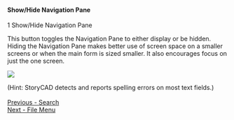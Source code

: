 #### Show/Hide Navigation Pane ####
1
Show/Hide Navigation Pane

This button toggles the Navigation Pane to either display or be hidden. Hiding the Navigation Pane makes better use of screen space on a smaller screens or when the main form is sized smaller. It also encourages focus on just the one screen.

![](Show-and-Hide-Navigation.png)

(Hint: StoryCAD detects and reports spelling errors on most text fields.)
 <br/>
 <br/>
[Previous - Search](Search.md) <br/>
[Next - File Menu](File_Menu.md) <br/>
